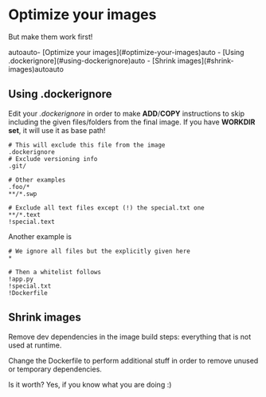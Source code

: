 # Optimize your images

But make them work first!

<!-- TOC -->autoauto- [Optimize your images](#optimize-your-images)auto    - [Using .dockerignore](#using-dockerignore)auto    - [Shrink images](#shrink-images)autoauto<!-- /TOC -->

## Using .dockerignore

Edit your *.dockerignore* in order to make **ADD**/**COPY** instructions to skip including the given files/folders from the
final image.
If you have **WORKDIR set**, it will use it as base path!

```
# This will exclude this file from the image
.dockerignore
# Exclude versioning info
.git/

# Other examples
.foo/*
**/*.swp

# Exclude all text files except (!) the special.txt one 
**/*.text
!special.text
```

Another example is 
```
# We ignore all files but the explicitly given here
*

# Then a whitelist follows 
!app.py
!special.txt
!Dockerfile
```

## Shrink images

Remove dev dependencies in the image build steps: everything that is not used at runtime.

Change the Dockerfile to perform additional stuff in order to remove unused or temporary dependencies.

Is it worth? Yes, if you know what you are doing :)